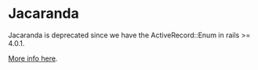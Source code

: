 # Jacaranda

Jacaranda is deprecated since we have the ActiveRecord::Enum in rails >= 4.0.1.

[More info here](http://groselhas.maurogeorge.com.br/good-bye-jacaranda-and-welcome-activerecord-enum.html).

